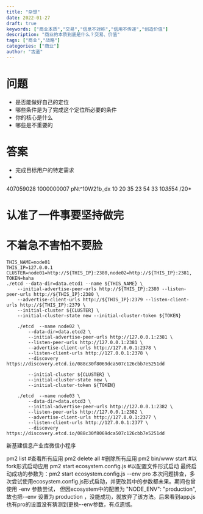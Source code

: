 ```yaml
---
title: "杂想"
date: 2022-01-27
draft: true
keywords: ["商业本质","交易","信息不对称","信用不传递","创造价值"]
description: "商业的本质到底是什么？交易、价值"
tags: ["商业","战略"]
categories: ["商业"]
author: "古道" 
---
```




# 问题
* 是否能做好自己的定位
* 哪些条件是为了完成这个定位所必要的条件
* 你的核心是什么
* 哪些是不重要的
# 答案
* 完成目标用户的特定需求
* 

407059028
1000000007
pNt^10W21b_dx
10 20  35 23 54 33
10*35*54 /20*

# 认准了一件事要坚持做完
# 不着急不害怕不要脸

``` shell
THIS_NAME=node01
THIS_IP=127.0.0.1
CLUSTER=node01=http://${THIS_IP}:2380,node02=http://${THIS_IP}:2381,
TOKEN=haha
./etcd --data-dir=data.etcd1 --name ${THIS_NAME} \
	--initial-advertise-peer-urls http://${THIS_IP}:2380 --listen-peer-urls http://${THIS_IP}:2380 \
	--advertise-client-urls http://${THIS_IP}:2379 --listen-client-urls http://${THIS_IP}:2379 \
	--initial-cluster ${CLUSTER} \
	--initial-cluster-state new --initial-cluster-token ${TOKEN}
	
	./etcd  --name node02 \
		--data-dir=data.etcd2 \
		--initial-advertise-peer-urls http://127.0.0.1:2381 \
		--listen-peer-urls http://127.0.0.1:2381 \
		--advertise-client-urls http://127.0.0.1:2378 \
		--listen-client-urls http://127.0.0.1:2378 \
		--discovery https://discovery.etcd.io/088c30f8069dca507c126cbb7e5251dd
		
		--initial-cluster ${CLUSTER} \
		--initial-cluster-state new \
		--initial-cluster-token ${TOKEN}
		
	./etcd  --name node03 \
		--data-dir=data.etcd3 \
		--initial-advertise-peer-urls http://127.0.0.1:2382 \
		--listen-peer-urls http://127.0.0.1:2382 \
		--advertise-client-urls http://127.0.0.1:2377 \
		--listen-client-urls http://127.0.0.1:2377 \
		--discovery https://discovery.etcd.io/088c30f8069dca507c126cbb7e5251dd
```
新基建信息产业库微信小程序

pm2 list #查看所有应用
pm2 delete all #删除所有应用
pm2 bin/www start #以fork形式启动应用
pm2 start ecosystem.config.js #以配置文件形式启动
最终启动成功的参数为：pm2 start ecosystem.config.js --env pro
本次问题排查，多次尝试使用ecosystem.config.js形式启动，并更改其中的参数都未果。期间也曾使用 -env 参数尝试，
但因ecosystem中的配置为  "NODE_ENV": "production",故也把--env 设置为 production ，没能成功，就放弃了该方法。后来看到app.js 也有pro的设置没有猜测到更换--env参数，有点遗憾。



